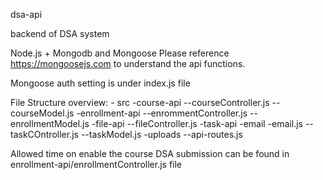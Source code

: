 dsa-api

backend of DSA system

Node.js + Mongodb and Mongoose
Please reference https://mongoosejs.com to understand the api functions.

Mongoose auth setting is under index.js file

File Structure overview: - src
-course-api
--courseController.js
--courseModel.js
-enrollment-api
--enrommentController.js
--enrollmentModel.js
-file-api
--fileController.js
-task-api
-email
-email.js
--taskCOntroller.js
--taskModel.js
-uploads
--api-routes.js

Allowed time on enable the course DSA submission can be found in enrollment-api/enrollmentController.js file
